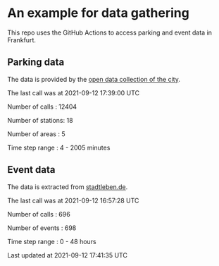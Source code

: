 # An example for data gathering

This repo uses the GitHub Actions to access parking and event data in Frankfurt.

## Parking data
The data is provided by the [open data collection of the city](https://www.offenedaten.frankfurt.de/).

The last call was at 2021-09-12 17:39:00 UTC

Number of calls   : 12404

Number of stations:    18

Number of areas   :     5

Time step range   :     4 -  2005 minutes


## Event data
The data is extracted from [stadtleben.de](https://stadtleben.de/frankfurt/).

The last call was at 2021-09-12 16:57:28 UTC

Number of calls   : 696

Number of events  : 698

Time step range   :   0 -  48 hours


Last updated at 2021-09-12 17:41:35 UTC
